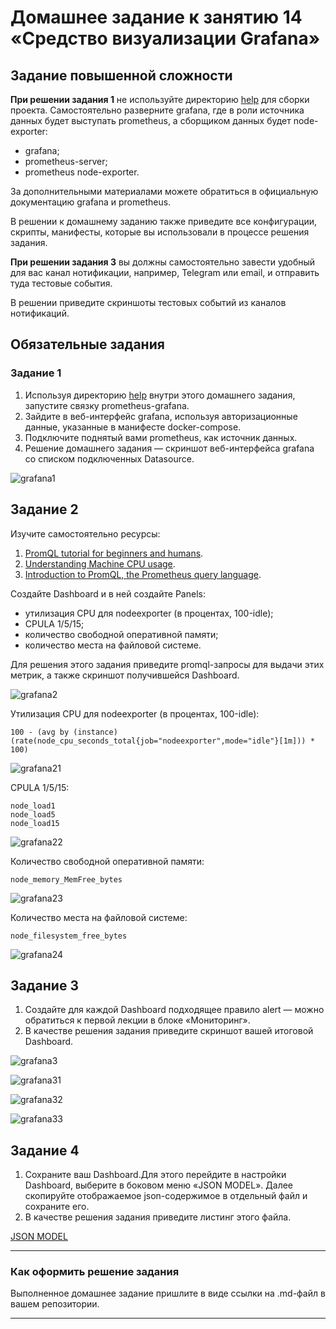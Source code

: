 # Домашнее задание к занятию 14 «Средство визуализации Grafana»

## Задание повышенной сложности

**При решении задания 1** не используйте директорию [help](./help) для сборки проекта. Самостоятельно разверните grafana, где в роли источника данных будет выступать prometheus, а сборщиком данных будет node-exporter:

- grafana;
- prometheus-server;
- prometheus node-exporter.

За дополнительными материалами можете обратиться в официальную документацию grafana и prometheus.

В решении к домашнему заданию также приведите все конфигурации, скрипты, манифесты, которые вы 
использовали в процессе решения задания.

**При решении задания 3** вы должны самостоятельно завести удобный для вас канал нотификации, например, Telegram или email, и отправить туда тестовые события.

В решении приведите скриншоты тестовых событий из каналов нотификаций.

## Обязательные задания

### Задание 1

1. Используя директорию [help](./help) внутри этого домашнего задания, запустите связку prometheus-grafana.
1. Зайдите в веб-интерфейс grafana, используя авторизационные данные, указанные в манифесте docker-compose.
1. Подключите поднятый вами prometheus, как источник данных.
1. Решение домашнего задания — скриншот веб-интерфейса grafana со списком подключенных Datasource.

![grafana1](https://github.com/Seleznev-Ivan/devops-netology/blob/main/img/10-grafana1.jpg)

## Задание 2

Изучите самостоятельно ресурсы:

1. [PromQL tutorial for beginners and humans](https://valyala.medium.com/promql-tutorial-for-beginners-9ab455142085).
1. [Understanding Machine CPU usage](https://www.robustperception.io/understanding-machine-cpu-usage).
1. [Introduction to PromQL, the Prometheus query language](https://grafana.com/blog/2020/02/04/introduction-to-promql-the-prometheus-query-language/).

Создайте Dashboard и в ней создайте Panels:

- утилизация CPU для nodeexporter (в процентах, 100-idle);
- CPULA 1/5/15;
- количество свободной оперативной памяти;
- количество места на файловой системе.

Для решения этого задания приведите promql-запросы для выдачи этих метрик, а также скриншот получившейся Dashboard.

![grafana2](https://github.com/Seleznev-Ivan/devops-netology/blob/main/img/10-grafana2.jpg)

Утилизация CPU для nodeexporter (в процентах, 100-idle):

```
100 - (avg by (instance) (rate(node_cpu_seconds_total{job="nodeexporter",mode="idle"}[1m])) * 100)
```
![grafana21](https://github.com/Seleznev-Ivan/devops-netology/blob/main/img/10-grafana2_CPU_Util.jpg)

CPULA 1/5/15:

```
node_load1
node_load5
node_load15
```

![grafana22](https://github.com/Seleznev-Ivan/devops-netology/blob/main/img/10-grafana2_CPULA.jpg)

Количество свободной оперативной памяти:
```
node_memory_MemFree_bytes
```
![grafana23](https://github.com/Seleznev-Ivan/devops-netology/blob/main/img/10-grafana2_FilesystemFree.jpg)

Количество места на файловой системе:
```
node_filesystem_free_bytes
```
![grafana24](https://github.com/Seleznev-Ivan/devops-netology/blob/main/img/10-grafana2_MemoryFree.jpg)


## Задание 3

1. Создайте для каждой Dashboard подходящее правило alert — можно обратиться к первой лекции в блоке «Мониторинг».
1. В качестве решения задания приведите скриншот вашей итоговой Dashboard.

![grafana3](https://github.com/Seleznev-Ivan/devops-netology/blob/main/img/10-grafana3_Alert.jpg)

![grafana31](https://github.com/Seleznev-Ivan/devops-netology/blob/main/img/10-grafana3_Alert_CPU.jpg)

![grafana32](https://github.com/Seleznev-Ivan/devops-netology/blob/main/img/10-grafana3_Alert_FileSystemFree.jpg)

![grafana33](https://github.com/Seleznev-Ivan/devops-netology/blob/main/img/10-grafana3_Alert_MemoryFree.jpg)

## Задание 4

1. Сохраните ваш Dashboard.Для этого перейдите в настройки Dashboard, выберите в боковом меню «JSON MODEL». Далее скопируйте отображаемое json-содержимое в отдельный файл и сохраните его.
1. В качестве решения задания приведите листинг этого файла.

[JSON MODEL](https://github.com/Seleznev-Ivan/devops-netology/blob/main/img/10-grafana.json)

---

### Как оформить решение задания

Выполненное домашнее задание пришлите в виде ссылки на .md-файл в вашем репозитории.

---
